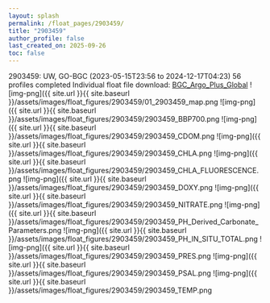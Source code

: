 ```yaml
---
layout: splash
permalink: /float_pages/2903459/
title: "2903459"
author_profile: false
last_created_on: 2025-09-26
toc: false
---
```

 
2903459: UW, GO-BGC (2023-05-15T23:56 to 2024-12-17T04:23)
56 profiles completed
Individual float file download: [BGC_Argo_Plus_Global](https://ftp.soest.hawaii.edu/bgc_argo_plus/Individual_Floats/outliers_removed/2903459_Sprof_processed.nc)
![img-png]({{ site.url }}{{ site.baseurl }}/assets/images/float_figures/2903459/01_2903459_map.png
![img-png]({{ site.url }}{{ site.baseurl }}/assets/images/float_figures/2903459/2903459_BBP700.png
![img-png]({{ site.url }}{{ site.baseurl }}/assets/images/float_figures/2903459/2903459_CDOM.png
![img-png]({{ site.url }}{{ site.baseurl }}/assets/images/float_figures/2903459/2903459_CHLA.png
![img-png]({{ site.url }}{{ site.baseurl }}/assets/images/float_figures/2903459/2903459_CHLA_FLUORESCENCE.png
![img-png]({{ site.url }}{{ site.baseurl }}/assets/images/float_figures/2903459/2903459_DOXY.png
![img-png]({{ site.url }}{{ site.baseurl }}/assets/images/float_figures/2903459/2903459_NITRATE.png
![img-png]({{ site.url }}{{ site.baseurl }}/assets/images/float_figures/2903459/2903459_PH_Derived_Carbonate_Parameters.png
![img-png]({{ site.url }}{{ site.baseurl }}/assets/images/float_figures/2903459/2903459_PH_IN_SITU_TOTAL.png
![img-png]({{ site.url }}{{ site.baseurl }}/assets/images/float_figures/2903459/2903459_PRES.png
![img-png]({{ site.url }}{{ site.baseurl }}/assets/images/float_figures/2903459/2903459_PSAL.png
![img-png]({{ site.url }}{{ site.baseurl }}/assets/images/float_figures/2903459/2903459_TEMP.png

